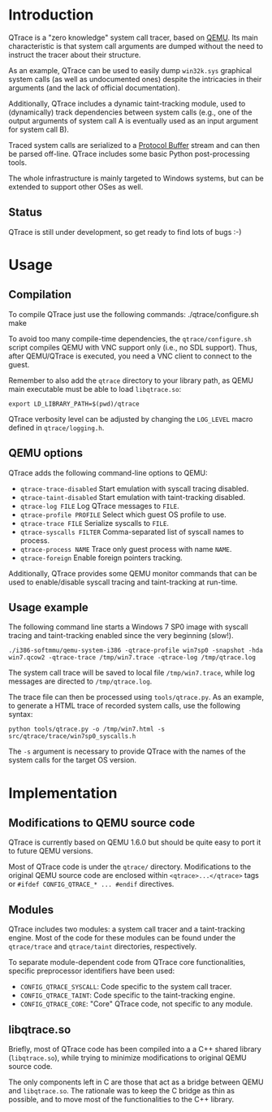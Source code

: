 Introduction
============

QTrace is a "zero knowledge" system call tracer, based on
[QEMU](http://www.qemu.org). Its main characteristic is that system call
arguments are dumped without the need to instruct the tracer about their
structure.

As an example, QTrace can be used to easily dump `win32k.sys` graphical system
calls (as well as undocumented ones) despite the intricacies in their arguments
(and the lack of official documentation).

Additionally, QTrace includes a dynamic taint-tracking module, used to
(dynamically) track dependencies between system calls (e.g., one of the output
arguments of system call A is eventually used as an input argument for system
call B).

Traced system calls are serialized to a
[Protocol Buffer](https://developers.google.com/protocol-buffers/) stream and
can then be parsed off-line. QTrace includes some basic Python post-processing
tools.

The whole infrastructure is mainly targeted to Windows systems, but can be
extended to support other OSes as well.

Status
------

QTrace is still under development, so get ready to find lots of bugs :-)

Usage
=====

Compilation
-----------

To compile QTrace just use the following commands:
    ./qtrace/configure.sh
    make

To avoid too many compile-time dependencies, the `qtrace/configure.sh` script
compiles QEMU with VNC support only (i.e., no SDL support). Thus, after
QEMU/QTrace is executed, you need a VNC client to connect to the guest.

Remember to also add the `qtrace` directory to your library path, as QEMU main
executable must be able to load `libqtrace.so`:

    export LD_LIBRARY_PATH=$(pwd)/qtrace

QTrace verbosity level can be adjusted by changing the `LOG_LEVEL` macro
defined in `qtrace/logging.h`.

QEMU options
------------

QTrace adds the following command-line options to QEMU:

- `qtrace-trace-disabled` Start emulation with syscall tracing disabled.
- `qtrace-taint-disabled` Start emulation with taint-tracking disabled.
- `qtrace-log FILE` Log QTrace messages to `FILE`.
- `qtrace-profile PROFILE` Select which guest OS profile to use.
- `qtrace-trace FILE` Serialize syscalls to `FILE`.
- `qtrace-syscalls FILTER` Comma-separated list of syscall names to process.
- `qtrace-process NAME` Trace only guest process with name `NAME`.
- `qtrace-foreign` Enable foreign pointers tracking.

Additionally, QTrace provides some QEMU monitor commands that can be used to
enable/disable syscall tracing and taint-tracking at run-time.

Usage example
-------------

The following command line starts a Windows 7 SP0 image with syscall tracing
and taint-tracking enabled since the very beginning (slow!).

    ./i386-softmmu/qemu-system-i386 -qtrace-profile win7sp0 -snapshot -hda win7.qcow2 -qtrace-trace /tmp/win7.trace -qtrace-log /tmp/qtrace.log

The system call trace will be saved to local file `/tmp/win7.trace`, while log
messages are directed to `/tmp/qtrace.log`.

The trace file can then be processed using `tools/qtrace.py`. As an example, to
generate a HTML trace of recorded system calls, use the following syntax:

    python tools/qtrace.py -o /tmp/win7.html -s src/qtrace/trace/win7sp0_syscalls.h

The `-s` argument is necessary to provide QTrace with the names of the system
calls for the target OS version.

Implementation
==============

Modifications to QEMU source code
---------------------------------

QTrace is currently based on QEMU 1.6.0 but should be quite easy to port it to
future QEMU versions.

Most of QTrace code is under the `qtrace/` directory. Modifications to the
original QEMU source code are enclosed within `<qtrace>...</qtrace>` tags or
`#ifdef CONFIG_QTRACE_* ... #endif` directives.

Modules
-------

QTrace includes two modules: a system call tracer and a taint-tracking
engine. Most of the code for these modules can be found under the
`qtrace/trace` and `qtrace/taint` directories, respectively.

To separate module-dependent code from QTrace core functionalities, specific
preprocessor identifiers have been used:

- `CONFIG_QTRACE_SYSCALL`: Code specific to the system call tracer.
- `CONFIG_QTRACE_TAINT`:   Code specific to the taint-tracking engine.
- `CONFIG_QTRACE_CORE`:    "Core" QTrace code, not specific to any module.

libqtrace.so
-----------

Briefly, most of QTrace code has been compiled into a a C++ shared library
(`libqtrace.so`), while trying to minimize modifications to original QEMU
source code.

The only components left in C are those that act as a bridge between QEMU and
`libqtrace.so`. The rationale was to keep the C bridge as thin as possible, and
to move most of the functionalities to the C++ library.
